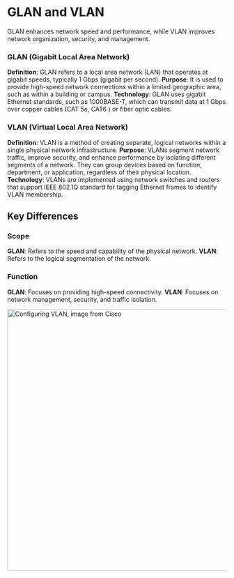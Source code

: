 # GLAN and VLAN

GLAN enhances network speed and performance, while VLAN improves network organization, security, and management.

### GLAN (Gigabit Local Area Network)

****Definition****: GLAN refers to a local area network (LAN) that operates at gigabit speeds, typically 1 Gbps (gigabit per second).
**Purpose**: It is used to provide high-speed network connections within a limited geographic area, such as within a building or campus.
**Technology**: GLAN uses gigabit Ethernet standards, such as 1000BASE-T, which can transmit data at 1 Gbps over copper cables (CAT 5e, CAT6 ) or fiber optic cables.

### VLAN (Virtual Local Area Network)

**Definition**: VLAN is a method of creating separate, logical networks within a single physical network infrastructure.
**Purpose**: VLANs segment network traffic, improve security, and enhance performance by isolating different segments of a network. They can group devices based on function, department, or application, regardless of their physical location.
**Technology**: VLANs are implemented using network switches and routers that support IEEE 802.1Q standard for tagging Ethernet frames to identify VLAN membership.

## Key Differences

### Scope

**GLAN**: Refers to the speed and capability of the physical network.
**VLAN**: Refers to the logical segmentation of the network.

### Function

**GLAN**: Focuses on providing high-speed connectivity.
**VLAN**: Focuses on network management, security, and traffic isolation.

<img src="https://www.cisco.com/c/dam/en/us/td/i/100001-200000/180001-190000/184001-185000/184439.eps/_jcr_content/renditions/184439.jpg" alt='Configuring VLAN, image from Cisco' width=600>